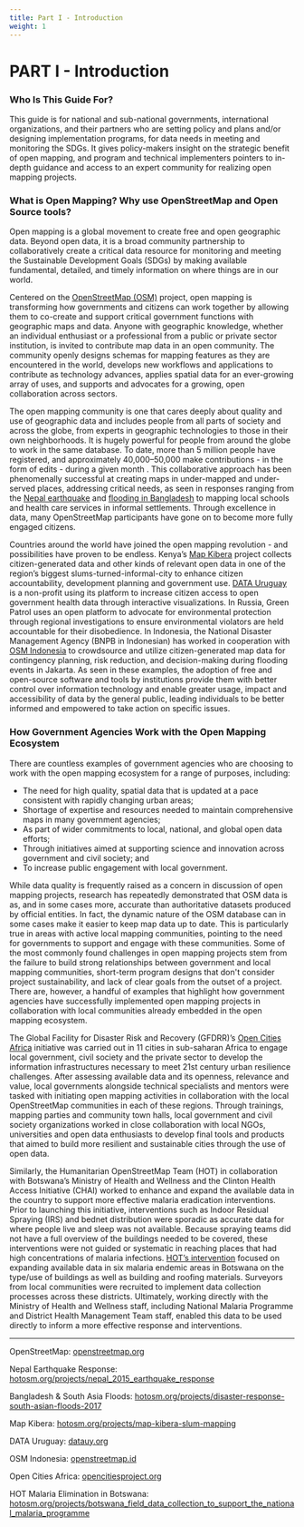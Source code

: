 ```yaml
---
title: Part I - Introduction
weight: 1
---
```


# PART I - Introduction


### Who Is This Guide For?

This guide is for national and sub-national governments, international organizations, and their partners who are setting policy and plans and/or designing implementation programs, for data needs in meeting and monitoring the SDGs. It gives policy-makers insight on the strategic benefit of open mapping, and program and technical implementers pointers to in-depth guidance and access to an expert community for realizing open mapping projects.


### What is Open Mapping? Why use OpenStreetMap and Open Source tools?

Open mapping is a global movement to create free and open geographic data. Beyond open data, it is a broad community partnership to collaboratively create a critical data resource for monitoring and meeting the Sustainable Development Goals (SDGs) by making available fundamental, detailed, and timely information on where things are in our world. 

Centered on the [OpenStreetMap (OSM)](openstreetmap.org) project, open mapping is transforming how governments and citizens can work together by allowing them to co-create and support critical government functions with geographic maps and data. Anyone with geographic knowledge, whether an individual enthusiast or a professional from a public or private sector institution, is invited to contribute map data in an open community. The community openly designs schemas for mapping features as they are encountered in the world, develops new workflows and applications to contribute as technology advances, applies spatial data for an ever-growing array of uses, and supports and advocates for a growing, open collaboration across sectors.

The open mapping community is one that cares deeply about quality and use of geographic data and includes people from all parts of society and across the globe, from experts in geographic technologies to those in their own neighborhoods. It is hugely powerful for people from around the globe to work in the same database. To date, more than 5 million people have registered, and approximately 40,000–50,000 make contributions - in the form of edits - during a given month . This collaborative approach has been phenomenally successful at creating maps in under-mapped and under-served places, addressing critical needs, as seen in responses ranging from the [Nepal earthquake](https://www.hotosm.org/projects/nepal_2015_earthquake_response) and [flooding in Bangladesh](https://www.hotosm.org/projects/disaster-response-south-asian-floods-2017) to mapping local schools and health care services in informal settlements. Through excellence in data, many OpenStreetMap participants have gone on to become more fully engaged citizens.

Countries around the world have joined the open mapping revolution - and possibilities have proven to be endless. Kenya’s [Map Kibera](https://www.hotosm.org/projects/map-kibera-slum-mapping) project collects citizen-generated data and other kinds of relevant open data in one of the region’s biggest slums-turned-informal-city to enhance citizen accountability, development planning and government use. [DATA Uruguay](https://www.datauy.org/) is a non-profit using its platform to increase citizen access to open government health data through interactive visualizations. In Russia, Green Patrol uses an open platform to advocate for environmental protection through regional investigations to ensure environmental violators are held accountable for their disobedience. In Indonesia, the National Disaster Management Agency (BNPB in Indonesian) has worked in cooperation with [OSM Indonesia](http://openstreetmap.id/) to crowdsource and utilize citizen-generated map data for contingency planning, risk reduction, and decision-making during flooding events in Jakarta. As seen in these examples, the adoption of free and open-source software and tools by institutions provide them with better control over information technology and enable greater usage, impact and accessibility of data by the general public, leading individuals to be better informed and empowered to take action on specific issues.


### How Government Agencies Work with the Open Mapping Ecosystem  

There are countless examples of government agencies who are choosing to work with the open mapping ecosystem for a range of purposes, including: 



*   The need for high quality, spatial data that is updated at a pace consistent with rapidly changing urban areas; 
*   Shortage of expertise and resources needed to maintain comprehensive maps in many government agencies; 
*   As part of wider commitments to local, national, and global open data efforts; 
*   Through initiatives aimed at supporting science and innovation across government and civil society; and 
*   To increase public engagement with local government. 

While data quality is frequently raised as a concern in discussion of open mapping projects, research has repeatedly demonstrated that OSM data is as, and in some cases more, accurate than authoritative datasets produced by official entities. In fact, the dynamic nature of the OSM database can in some cases make it easier to keep map data up to date. This is particularly true in areas with active local mapping communities, pointing to the need for governments to support and engage with these communities. Some of the most commonly found challenges in open mapping projects stem from the failure to build strong relationships between government and local mapping communities, short-term program designs that don't consider project sustainability, and lack of clear goals from the outset of a project. There are, however, a handful of examples that highlight how government agencies have successfully implemented open mapping projects in collaboration with local communities already embedded in the open mapping ecosystem. 

The Global Facility for Disaster Risk and Recovery (GFDRR)’s [Open Cities Africa](https://opencitiesproject.org/) initiative was carried out in 11 cities in sub-saharan Africa to engage local government, civil society and the private sector to develop the information infrastructures necessary to meet 21st century urban resilience challenges. After assessing available data and its openness, relevance and value, local governments alongside technical specialists and mentors were tasked with initiating open mapping activities in collaboration with the local OpenStreetMap communities in each of these regions. Through trainings, mapping parties and community town halls, local government and civil society organizations worked in close collaboration with local NGOs, universities and open data enthusiasts to develop final tools and products that aimed to build more resilient and sustainable cities through the use of open data. 

Similarly, the Humanitarian OpenStreetMap Team (HOT) in collaboration with Botswana’s Ministry of Health and Wellness and the Clinton Health Access Initiative (CHAI) worked to enhance and expand the available data in the country to support more effective malaria eradication interventions. Prior to launching this initiative, interventions such as Indoor Residual Spraying (IRS) and bednet distribution were sporadic as accurate data for where people live and sleep was not available. Because spraying teams did not have a full overview of the buildings needed to be covered, these interventions were not guided or systematic in reaching places that had high concentrations of malaria infections. [HOT’s intervention](https://www.hotosm.org/projects/botswana_field_data_collection_to_support_the_national_malaria_programme) focused on expanding available data in six malaria endemic areas in Botswana on the type/use of buildings as well as building and roofing materials. Surveyors from local communities were recruited to implement data collection processes across these districts. Ultimately, working directly with the Ministry of Health and Wellness staff, including National Malaria Programme and District Health Management Team staff, enabled this data to be used directly to inform a more effective response and interventions. 

****

OpenStreetMap: [openstreetmap.org](openstreetmap.org)

Nepal Earthquake Response: [hotosm.org/projects/nepal_2015_earthquake_response](https://www.hotosm.org/projects/nepal_2015_earthquake_response)

Bangladesh & South Asia Floods: [hotosm.org/projects/disaster-response-south-asian-floods-2017](https://www.hotosm.org/projects/disaster-response-south-asian-floods-2017)

Map Kibera: [hotosm.org/projects/map-kibera-slum-mapping](https://www.hotosm.org/projects/map-kibera-slum-mapping)

DATA Uruguay: [datauy.org](https://www.datauy.org/)

OSM Indonesia: [openstreetmap.id](http://openstreetmap.id/)

Open Cities Africa: [opencitiesproject.org](https://opencitiesproject.org/)

HOT Malaria Elimination in Botswana: [hotosm.org/projects/botswana_field_data_collection_to_support_the_national_malaria_programme](https://www.hotosm.org/projects/botswana_field_data_collection_to_support_the_national_malaria_programme)
